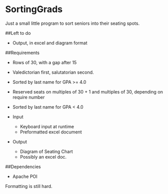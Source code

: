 # SortingGrads
Just a small little program to sort seniors into their seating spots.

##Left to do
- Output, in excel and diagram format

##Requirements
- Rows of 30, with a gap after 15
- Valedictorian first, salutatorian second.
- Sorted by last name for GPA >= 4.0
- Reserved seats on multiples of 30 + 1 and multiples of 30, depending on require number
- Sorted by last name for GPA < 4.0

- Input
  - Keyboard input at runtime
  - Preformatted excel document

- Output
	- Diagram of Seating Chart
	- Possibly an excel doc.

##Dependencies
- Apache POI

Formatting is still hard.
